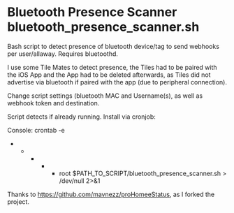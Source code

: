 # Bluetooth Presence Scanner bluetooth_presence_scanner.sh
Bash script to detect presence of bluetooth device/tag to send webhooks per user/allaway. Requires bluetoothd.

I use some Tile Mates to detect presence, the Tiles had to be paired with the iOS App and the App had to be deleted afterwards, as Tiles did not advertise via bluetooth if paired with the app (due to peripheral connection). 

Change script settings (bluetooth MAC and Username(s), as well as webhook token and destination. 

Script detects if already running. Install via cronjob:

Console: crontab -e
* * * * * root $PATH_TO_SCRIPT/bluetooth_presence_scanner.sh > /dev/null 2>&1

Thanks to https://github.com/mavnezz/proHomeeStatus, as I forked the project.
